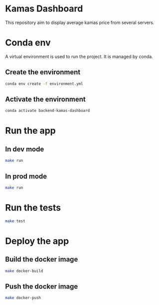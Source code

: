 # Kamas Dashboard

This repository aim to display average kamas price from several servers.

# Conda env

A virtual environment is used to run the project. It is managed by conda.

## Create the environment

```bash
conda env create -f environment.yml
```

## Activate the environment

```bash
conda activate backend-kamas-dashboard
```

# Run the app 

## In dev mode
```bash
make run
```

## In prod mode

```bash
make run
```

# Run the tests

```bash
make test
```

# Deploy the app

## Build the docker image

```bash
make docker-build
```

## Push the docker image

```bash
make docker-push
```
